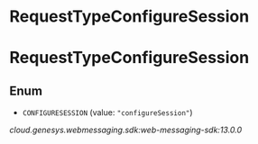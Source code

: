 # RequestTypeConfigureSession


# RequestTypeConfigureSession

## Enum


* `CONFIGURESESSION` (value: `"configureSession"`)




_cloud.genesys.webmessaging.sdk:web-messaging-sdk:13.0.0_
